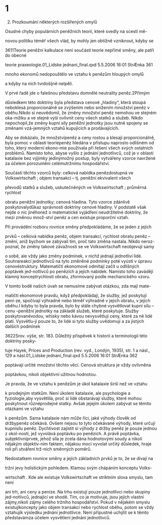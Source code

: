 # 1

2. Prozkoumání některých rozšířených omylů

Osudné chyby populárních peněžních teorií, které svedly na scestí mě-

novou politiku téměř všech vlád, by mohly jen obtížně vzniknout, kdyby se

3611Teorie peněžní kalkulace není součástí teorie nepřímé směny, ale patří do obecné

teorie praxeologie.01_Lidske jednani_final.qxd 5.5.2006 16:01 StrÆnka 361

mnoho ekonomů nedopouštělo ve vztahu k penězům hloupých omylů

a kdyby na nich tvrdošíjně nelpěli.

V prvé řadě jde o falešnou představu domnělé neutrality peněz.2Přímým

důsledkem této doktríny byla představa cenové „hladiny“, která stoupá neboklesá proporcionálně se zvýšením nebo snížením množství peněz v oběhu.Nikdo si neuvědomil, že změny množství peněz nemohou ve stejném oka-mžiku a ve stejné výši ovlivnit ceny všech statků a služeb. Nikdo nepochopil,že změny kupní síly peněžní jednotky jsou nutně spojeny se změnami vzá-jemných vztahů kupujících a prodávajících.

Aby se dokázalo, že množstvípeněz a ceny rostou a klesají proporcionálně, byla pomoc v oblasti teoriepeněz hledána v přístupu naprosto odlišném od toho, který moderní ekono-mie používala při řešení všech svých ostatních problémů. Namísto toho, abyse vyšlo z jednání jednotlivců, což je v oblasti katalaxie bez výjimky jedinýmožný postup, byly vytvářeny vzorce navržené za účelem porozumění celémutržnímu hospodářství.

Součástí těchto vzorců byly: celková nabídka penězdostupná ve Volkswirtschaft ; objem transakcí – tj. peněžní ekvivalent všech

převodů statků a služeb, uskutečněných ve Volkswirtschaft ; průměrná rychlost

obratu peněžní jednotky; cenová hladina. Tyto vzorce zdánlivě poskytovalydůkaz správnosti doktríny cenové hladiny. V podstatě však nejde o nic jinéhonež o matematické vyjádření neudržitelné doktríny, že mezi změnou množ-ství peněz a cen existuje proporční vztah.

Při provádění rozboru rovnice směny předpokládáme, že se jeden z jejích

prvků – celková nabídka peněz, objem transakcí, rychlost obratu peněz –změní, aniž bychom se zabývali tím, proč tato změna nastala. Nikdo neroz-poznal, že změny takové závažnosti se ve Volkswirtschaft neobjevují samy

o sobě, ale vždy jako změny podmínek, v nichž jednají jednotliví lidé. Souhrareakcí jednotlivců na tyto změněné podmínky poté vyústí v úpravu cenovéstruktury. Matematičtí ekonomové odmítají začít u odlišných poptávek jed-notlivců po penězích a jejich nabídek. Namísto toho zavádějí klamný konceptrychlosti obratu, zformovaný podle mechanického vzoru.

V tomto bodě našich úvah se nemusíme zabývat otázkou, zda mají mate-

matičtí ekonomové pravdu, když předpokládají, že služby, jež poskytují pení-ze, spočívají výhradně nebo téměř výhradně v jejich obratu, v jejich oběhu.I kdyby to byla pravda, bylo by stále chybné vysvětlovat kupní sílu – cenu –peněžní jednotky na základě služeb, které poskytuje. Služby poskytovanévodou, whisky nebo kávou nevysvětlují ceny, které za ně lidé platí. Vysvětlu-jí pouze to, že lidé si tyto služby uvědomují a za jistých dalších podmínek

3622Srov. výše, str. 183. Důležitý příspěvek k historii a terminologii této doktríny posky-

tuje Hayek, Prices and Production (rev. vyd., Londýn, 1935), str. 1 a násl., 129 a násl.01_Lidske jednani_final.qxd 5.5.2006 16:01 StrÆnka 362

poptávají určité množství těchto věcí. Cenová struktura je vždy ovlivněna

poptávkou, nikoli objektivní užitnou hodnotou.

Je pravda, že ve vztahu k penězům je úkol katalaxie širší než ve vztahu

k prodejným statkům. Není úkolem katalaxie, ale psychologie a fyziologie,aby vysvětlila, proč si lidé obstarávají služby, které mohou poskytnout různéprodejné statky. Avšak jejejím úkolem zabývat se těmito otázkami ve vztahu

k penězům. Sama katalaxie nám může říci, jaké výhody člověk od držbypeněz očekává. Ovšem nejsou to tyto očekávané výhody, které určují kupnísílu peněz. Dychtivost zajistit si výhody z držby peněz je pouze jednou z okol-ností, jež vyvolává poptávku po penězích. A právě poptávka, subjektivníprvek, jehož síla je zcela dána hodnotovými soudy a nikoli nějakým objektiv-ním faktem, nějakou mocí vyvolat určitý důsledek, hraje roli při utváření trž-ních směnných poměrů.

Nedostatkem rovnice směny a jejích základních prvků je to, že se dívají na

tržní jevy holistickým pohledem. Klamou svým chápáním konceptu Volks-

wirtschaft . Kde ale existuje Volkswirtschaft ve striktním slova smyslu, tam není

ani trh, ani ceny a peníze. Na trhu existují pouze jednotlivci nebo skupiny jed-notlivců, jednající ve shodě. Tím, co je motivuje, jsou jejich vlastní zájmy,nikoli zájmy celého tržního hospodářství. Pokud v nějakém smyslu existujíkoncepty jako objem transakcí nebo rychlost oběhu, potom se vždy vztahujík výsledku jednání jednotlivce. Není přípustné uchýlit se k těmto představámza účelem vysvětlení jednání jednotlivců.
